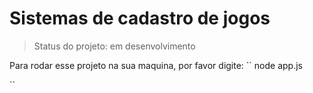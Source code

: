 # Sistemas de cadastro de jogos

>Status do projeto: em desenvolvimento 

Para rodar esse projeto na sua maquina, por favor digite:
``
node app.js

``
